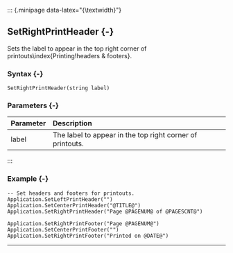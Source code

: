 ::: {.minipage data-latex="{\textwidth}"}
## SetRightPrintHeader {-}

Sets the label to appear in the top right corner of printouts\index{Printing!headers & footers}.

### Syntax {-}

```{sql}
SetRightPrintHeader(string label)
```

### Parameters {-}

**Parameter** | **Description**
| :-- | :-- |
label | The label to appear in the top right corner of printouts.
:::

### Example {-}

```{sql}
-- Set headers and footers for printouts.
Application.SetLeftPrintHeader("")
Application.SetCenterPrintHeader("@TITLE@")
Application.SetRightPrintHeader("Page @PAGENUM@ of @PAGESCNT@")

Application.SetRightPrintFooter("Page @PAGENUM@")
Application.SetCenterPrintFooter("")
Application.SetRightPrintFooter("Printed on @DATE@")
```

***
